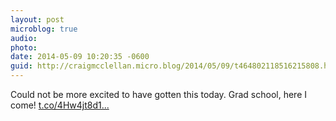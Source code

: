 ```yaml
---
layout: post
microblog: true
audio: 
photo: 
date: 2014-05-09 10:20:35 -0600
guid: http://craigmcclellan.micro.blog/2014/05/09/t464802118516215808.html
---
```

Could not be more excited to have gotten this today. Grad school, here I come! [t.co/4Hw4jt8d1...](http://t.co/4Hw4jt8d1N)
